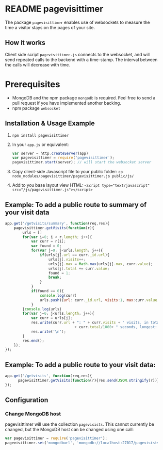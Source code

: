# README pagevisittimer

The package `pagevisittimer` enables  use of websockets to measure the time a visitor stays on the pages of your site. 

## How it works

Client side script `pagevisittimer.js` connects to the websocket, and will send repeated calls to the backend with a time-stamp. The interval between the calls will decrease with time.

# Prerequisites
* MongoDB and the npm package `mongodb` is required. Feel free to send a pull request if you have implemented another backing.
* npm package `websocket`

## Installation & Usage Example

1. `npm install pagevisittimer`
2. In your `app.js` or equivalent:
 
    ```javascript
    var server = http.createServer(app)
    var pagevisittimer = require('pagevisittimer');
    pagevisittimer.start(server); // will start the websocket server
    ```
3. Copy client-side Javascript file to your public folder: `cp node_modules/pagevisittimer/pagevisittimer.js public/js/`
4. Add to you base layout view HTML: `<script type="text/javascript" src="/js/pagevisittimer.js"></script>`

## Example: To add a public route to summary of your visit data
```javascript
app.get('/getvisits/summary', function(req,res){
    pagevisittimer.getVisits(function(r){
        urls = []
        for(var i=0; i < r.length; i++){
            var curr = r[i];
            var found = 0;
            for(var j=0; j<urls.length; j++){
                if(urls[j].url == curr._id.url){
                    urls[j].visits++;
                    urls[j].max = Math.max(urls[j].max, curr.value);
                    urls[j].total += curr.value;
                    found = 1;
                    break;
                }
            }
            if(found == 0){
                console.log(curr)
                urls.push({url: curr._id.url, visits:1, max:curr.value, total: 0});
            }
        }console.log(urls)
        for(var j=0; j<urls.length; j++){
            var curr = urls[j];
            res.write(curr.url + ": " + curr.visits + " visits, in total " 
                                + curr.total/1000+ " seconds, longest: " + curr.max/1000 + " seconds.");
            res.write('\n');
        }
        res.end();
    });
});
```
## Example: To add a public route to your visit data:
```javascript
app.get('/getvisits', function(req,res){
      pagevisittimer.getVisits(function(r){res.send(JSON.stringify(r))});
});
```


## Configuration
### Change MongoDB host
pagevisittimer will use the collection `pagevisists`. This cannot currently be changed, but the MongoDB host can be changed using one call:
```javascript
var pagevisittimer = require('pagevisittimer');
pagevisittimer.set('mongodburl', 'mongodb://localhost:27017/pagevisists')
```    
